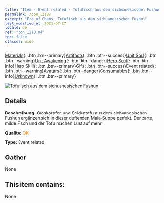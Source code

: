 ```yaml
---
title: "Item - Event related - Tofufisch aus dem sichuanesischen Fushun"
permalink: /con_1218/
excerpt: "Era of Chaos  Tofufisch aus dem sichuanesischen Fushun"
last_modified_at: 2021-07-27
locale: de
ref: "con_1218.md"
toc: false
classes: wide
---
```

 [Materials](/ItemsDE/){: .btn .btn--primary}[Artifacts](/ItemsDE/Artifacts/){: .btn .btn--success}[Unit Soul](/ItemsDE/UnitSoul/){: .btn .btn--warning}[Unit Awakening](/ItemsDE/UnitAwakening/){: .btn .btn--danger}[Hero Soul](/ItemsDE/HeroSoul/){: .btn .btn--info}[Hero Skill](/ItemsDE/HeroSkill/){: .btn .btn--primary}[Gift](/ItemsDE/Gift/){: .btn .btn--success}[Event related](/ItemsDE/Events/){: .btn .btn--warning}[Avatars](/ItemsDE/Avatars/){: .btn .btn--danger}[Consumables](/ItemsDE/Consumables/){: .btn .btn--info}[Unknown](/ItemsDE/Unknown/){: .btn .btn--primary}

 ![Tofufisch aus dem sichuanesischen Fushun](/images/t/i_81522331.png)

## Details
 **Beschreibung:** Graskarpfen und Seidentofu aus dem sichuanesischen Fushun ergänzen sich in dieser duftenden Mala-Suppe perfekt. Der zarte, milde Fisch und der Tofu machen Lust auf mehr.

 **Quality:** <span style="color: #FF8C00">OK</span>

 **Type:** Event related

## Gather

  None

## This item contains:

  None

